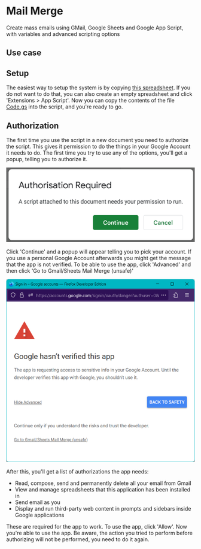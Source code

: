 # Mail Merge
Create mass emails using GMail, Google Sheets and Google App Script, with variables and advanced scripting options

## Use case

## Setup
The easiest way to setup the system is by copying [this spreadsheet](https://docs.google.com/spreadsheets/d/1boihzJ4OGOHytMMEi9k6nDC4EFIOD96UzFYxVGtGuPc/copy). If you do not want to do that, you can also create an empty spreadsheet and click 'Extensions > App Script'. Now you can copy the contents of the file [Code.gs](Code.gs) into the script, and you're ready to go.

## Authorization
The first time you use the script in a new document you need to authorize the script. This gives it permission to do the things in your Google Account it needs to do. The first time you try to use any of the options, you'll get a popup, telling you to authorize it.

![Popup with the text 'Authorisation Required - A script attached to this document needs your permission to run' and the options 'Continue' and 'Cancel'](images/Authorization%20Required.png)

Click 'Continue' and a popup will appear telling you to pick your account. If you use a personal Google Account afterwards you might get the message that the app is not verified. To be able to use the app, click 'Advanced' and then click 'Go to Gmail/Sheets Mail Merge (unsafe)'

![Popup with the text 'Google hasn’t verified this app - The app is requesting access to sensitive info in your Google Account. Until the developer verifies this app with Google, you shouldn't use it.' with at the bottom the text 'Continue only if you understand the risks and trust the developer.' and a link saying 'Go to Gmail/Sheets Mail Merge (unsafe)'.](images/Verify%20app.png)

After this, you'll get a list of authorizations the app needs:

* Read, compose, send and permanently delete all your email from Gmail
* View and manage spreadsheets that this application has been installed in
* Send email as you
* Display and run third-party web content in prompts and sidebars inside Google applications

These are required for the app to work. To use the app, click 'Allow'. Now you're able to use the app. Be aware, the action you tried to perform before authorizing will not be performed, you need to do it again.
